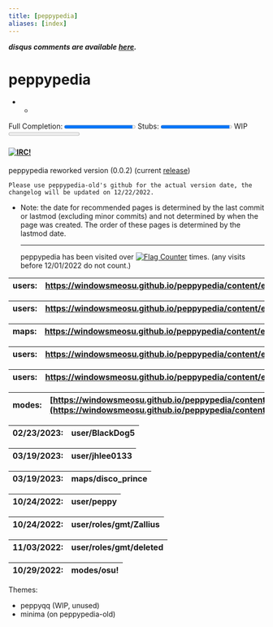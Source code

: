 ```yaml
---
title: [peppypedia]
aliases: [index]
---
```

<!-- I'm going to lose my fucking mind -->
<!-- ## <tr> -->
<b><i>disqus comments are available [here](https://milotilo.ddns.net/peppypedia/comments/disqus/index.html).</b></i>
<!-- </tr> -->

# peppypedia


 * *
<label for="progress">Full Completion:</label>
<progress id="progress" value="96.2" max="100"> 96.2%</progress> 
 <label for="progress2">Stubs:</label>
<progress id="progress2" value="97" max="100"> 97%</progress> 
 <label for="file">WIP</labe >
<progress id="file" value="0.02" max="100"> 2%</progress> 

#### [![IRC!](https://kiwiirc.com/buttons/irc.libera.chat/peppypedia.png)](https://kiwiirc.com/client/irc.libera.chat/?nick=guest|?&theme=cli##peppypedia)


  peppypedia
      reworked version (0.0.2) (current [release](https://github.com/WindowsMeosu/peppypedia-old/releases/tag/v.0.2-beta.7.2))

    Please use peppypedia-old's github for the actual version date, the changelog will be updated on 12/22/2022.

* Note: the date for recommended pages is determined by the last commit or lastmod (excluding minor commits) and not determined by when the page was created. The order of these pages is determined by the lastmod date.

   * * *

   peppypedia has been visited over <a href="https://info.flagcounter.com/RKXq"><img src="https://s01.flagcounter.com/mini/RKXq/bg_B5B5B5/txt_000000/border_1BCCCC/flags_0/" alt="Flag Counter" border="0"></a> times. (any visits before 12/01/2022 do not count.)

| users: | <https://windowsmeosu.github.io/peppypedia/content/en/users/WhiteCat> |
| --- | --- |

| users: | <https://windowsmeosu.github.io/peppypedia/content/en/users/jhlee0133> |
| --- | --- |

| maps: | <https://windowsmeosu.github.io/peppypedia/content/en/maps/disco_prince> |
| --- | --- |

| users: | <https://windowsmeosu.github.io/peppypedia/content/en/users/peppy> |
| --- | --- |

| users: | <https://windowsmeosu.github.io/peppypedia/content/en/users/roles/gmt/Zallius> |
| --- | --- |

| modes: | [https://windowsmeosu.github.io/peppypedia/content/en/modes/osu!](https://windowsmeosu.github.io/peppypedia/content/en/modes/osu!) |
| --- | --- |

| 02/23/2023: | user/BlackDog5 |
| --- | --- |

| 03/19/2023: | user/jhlee0133 |
| --- | --- |

| 03/19/2023: | maps/disco_prince |
| --- | --- |

| 10/24/2022: | user/peppy |
| --- | --- |

| 10/24/2022: | user/roles/gmt/Zallius |
| --- | --- |

| 11/03/2022: | user/roles/gmt/deleted |
| --- | --- |

| 10/29/2022: | modes/osu! |
| --- | --- |

Themes:

* peppyqq (WIP, unused)
* minima (on peppypedia-old)
